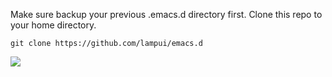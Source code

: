 Make sure backup your previous .emacs.d directory first. Clone this repo to your home directory.
```shell
git clone https://github.com/lampui/emacs.d
```

![](https://i.imgur.com/XHgxZFU.png)
